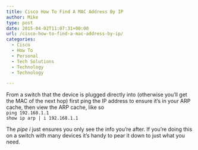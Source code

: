 ```yaml
---
title: Cisco How To Find A MAC Address By IP
author: Mike
type: post
date: 2015-04-02T11:07:31+00:00
url: /cisco-how-to-find-a-mac-address-by-ip/
categories:
  - Cisco
  - How To
  - Personal
  - Tech Solutions
  - Technology
  - Technology

---
```

From a switch that the device is plugged directly into (otherwise you&#8217;ll get the MAC of the next hop) first ping the IP address to ensure it&#8217;s in your ARP cache, then view the ARP cache, like so  
`ping 192.168.1.1`  
`show ip arp | i 192.168.1.1`

The _pipe i_ just ensures you only see the info you&#8217;re after. If you&#8217;re doing this on a switch with many devices it&#8217;s handy to pear it down to just what you need.